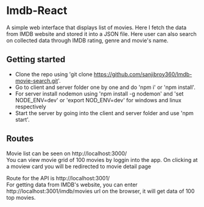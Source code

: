 # Imdb-React

A simple web interface that displays list of movies. Here I fetch the data from IMDB website and stored it into a JSON file. Here user can also search on collected data through IMDB rating, genre and movie's name.

## Getting started

- Clone the repo using 'git clone https://github.com/sanjibroy360/Imdb-movie-search.git'.
- Go to client and server folder one by one and do 'npm i' or 'npm install'.
- For server install nodemon using 'npm install -g nodemon' and 'set NODE_ENV=dev' or 'export NOD_ENV=dev' for windows and linux respectively
- Start the server by going into the client and server folder and use 'npm start'.

## Routes

Movie list can be seen on http://localhost:3000/ \
 You can view movie grid of 100 movies by loggin into the app. On clicking at a moview card you will be redirected to movie detail page

Route for the API is http://localhost:3001/ \
 For getting data from IMDB's website, you can enter http://localhost:3001/imdb/movies url on the browser, it will get data of 100 top movies.

